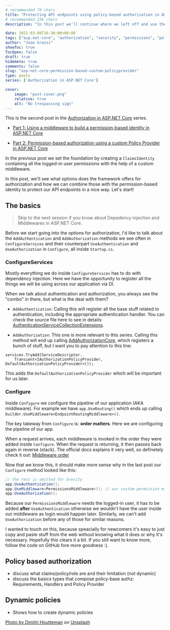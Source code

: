 ```yaml
---
# recommended 70 chars
title: "Protecting API endpoints using policy-based authorization in ASP.NET Core"
# recommended 156 chars
description: "In this post we'll continue where we left off and use the permission identity we created to authorize our API endpoints by using a custom policy provider."

date: 2021-03-08T16:30:00+00:00
tags: ["asp.net-core", "authorization", "security", "permissions", "policy-provider"]
author: "Joao Grassi"
showToc: true
TocOpen: false
draft: true
hidemeta: true
comments: false
slug: "asp-net-core-permission-based-custom-policyprovider"
type: posts
series: ['Authorization in ASP.NET Core']

cover:
    image: "post-cover.png"
    relative: true
    alt: "No trespassing sign"
---
```


This is the second post in the [Authorization in ASP.NET Core](/series/authorization-in-asp.net-core) series.

- [Part 1: Using a middleware to build a permission-based identity in ASP.NET Core](/posts/2021/asp-net-core-permission-based-authorization-middleware)

- [Part 2: Permission-based authorization using a custom Policy Provider in ASP.NET Core](/posts/2021/asp-net-core-permission-based-custom-policyprovider)


In the previous post we set the foundation by creating a `ClaimsIdentity` containing all the logged-in user permissions with the help of a custom middleware.

In this post, we'll see what options does the framework offers for authorization and how we can combine those with the permission-based identity to protect our API endpoints in a nice way. Let's start!


## The basics

> Skip to the next session if you know about Depedency injection and Middlewares in ASP.NET Core.


Before we start going into the options for authorization, I'd like to talk about the `AddAuthentication` and `AddAuthorization` methods we see often in `ConfigureServices` and their counterpart `UseAuthentication` and `UseAuthorization` in `Configure`, all inside `Startup.cs`.

### ConfigureServices

Mostly everything we do inside `ConfigureServices` has to do with dependency injection. Here we have the opportunity to register all the things we will be using across our application via DI.

When we talk about authentication and authorization, you always see the "combo" in there, but what is the deal with them? 

- `AddAuthentication`: Calling this will register all the base stuff related to authentication, including the appropriate authentication handler. You can check the source file here to see in details: [AuthenticationServiceCollectionExtensions](https://github.com/dotnet/aspnetcore/blob/c925f99cddac0df90ed0bc4a07ecda6b054a0b02/src/Security/Authentication/Core/src/AuthenticationServiceCollectionExtensions.cs#L21).


- `AddAuthorization`: This one is more relevant to this series. Calling this method will end up calling [AddAuthorizationCore](https://github.com/dotnet/aspnetcore/blob/c925f99cddac0df90ed0bc4a07ecda6b054a0b02/src/Security/Authorization/Core/src/AuthorizationServiceCollectionExtensions.cs#L21), which registers a bunch of stuff, but I want you to pay attention to this line:

```
services.TryAdd(ServiceDescriptor.
    Transient<IAuthorizationPolicyProvider, DefaultAuthorizationPolicyProvider>());
```
This adds the `DefaultAuthorizationPolicyProvider` which will be important for us later. 

### Configure

Inside `Configure` we configure the pipeline of our application (AKA middleware). For example we have `app.UseRouting()` which ends up calling `builder.UseMiddleware<EndpointRoutingMiddleware>()`.

The key takeway from `Configure` is: **order matters**. Here we are configuring the pipeline of our app.

When a request arrives, each middleware is invoked in the order they were added inside `Configure`. When the request is returning, it then passes back again in reverse (stack). The official docs explains it very well, so definetely check it out: [Middleware order](https://docs.microsoft.com/en-us/aspnet/core/fundamentals/middleware/?view=aspnetcore-5.0#middleware-order)

Now that we know this, it should make more sense why in the last post our `Configure` method looked like this:

```csharp
// the rest is omitted for brevity
app.UseAuthentication();
app.UseMiddleware<PermissionsMiddleware>(); // our custom permission middleware
app.UseAuthorization();
```

Because our `PermissionsMiddleware` needs the logged-in user, it has to be added **after** `UseAuthentication` otherwise we wouldn't have the user inside our middleware as login would happen later. Similarly, we can't add `UseAuthorization` before any of those for similar reasons.


I wanted to touch on this, because speacially for newcomers it's easy to just copy and paste stuff from the web without knowing what it does or why it's necessary. Hopefully this clears it a bit. If you still want to know more, follow the code on GitHub fore more goodness :).

## Policy based authorization

- discuss what claims/policy/role are and their limitation (not dynamic)
- discuss the basics types that compose policy-base authz: Requirements, Handlers and Policy Provider

## Dynamic policies

- Shows how to create dynamic policies


[Photo by Dimitri Houtteman](https://unsplash.com/@dimhou?utm_source=unsplash&amp;utm_medium=referral&amp;utm_content=creditCopyText) on [Unsplash](https://unsplash.com/?utm_source=unsplash&amp;utm_medium=referral&amp;utm_content=creditCopyText)